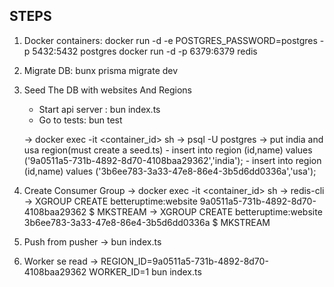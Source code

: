 ## STEPS

1. Docker containers:
    docker run -d -e POSTGRES_PASSWORD=postgres -p 5432:5432 postgres
    docker run -d -p 6379:6379 redis

2. Migrate DB: bunx prisma migrate dev     

3. Seed The DB with websites And Regions

    - Start api server : bun index.ts
    - Go to tests: bun test

    -> docker exec -it <container_id> sh
    -> psql -U postgres
    -> put india and usa region(must create a seed.ts)
       - insert into region (id,name) values ('9a0511a5-731b-4892-8d70-4108baa29362','india');
       - insert into region (id,name) values ('3b6ee783-3a33-47e8-86e4-3b5d6dd0336a','usa');

4. Create Consumer Group
    -> docker exec -it <container_id> sh
    -> redis-cli
    -> XGROUP CREATE betteruptime:website 9a0511a5-731b-4892-8d70-4108baa29362 $ MKSTREAM
    -> XGROUP CREATE betteruptime:website 3b6ee783-3a33-47e8-86e4-3b5d6dd0336a $ MKSTREAM

5. Push from pusher
  -> bun index.ts

6. Worker se read
  -> REGION_ID=9a0511a5-731b-4892-8d70-4108baa29362 WORKER_ID=1 bun index.ts